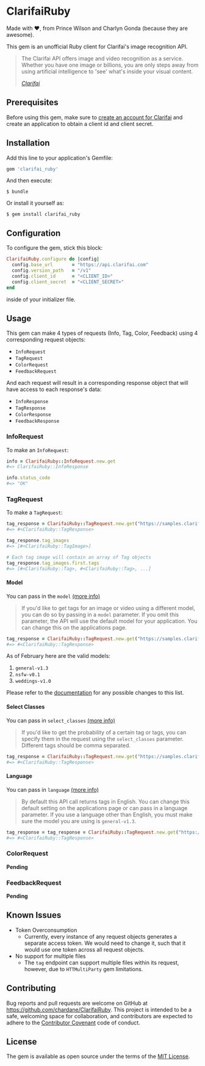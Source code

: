 # ClarifaiRuby

Made with :heart:, from Prince Wilson and Charlyn Gonda (because they are awesome).

This gem is an unofficial Ruby client for Clarifai's image recognition API.

>The Clarifai API offers image and video recognition as a service. Whether you have one image or billions, you are only steps away from using artificial intelligence to 'see' what's inside your visual content.
>
>[*Clarifai*](http://newdocs.clarifai.com)

## Prerequisites
Before using this gem, make sure to [create an account for Clarifai](https://developer.clarifai.com/accounts/signup/) and create an application to obtain a client id and client secret.

## Installation

Add this line to your application's Gemfile:

```ruby
gem 'clarifai_ruby'
```

And then execute:

```
$ bundle
```

Or install it yourself as:

```
$ gem install clarifai_ruby
```

## Configuration
To configure the gem, stick this block:
```ruby
ClarifaiRuby.configure do |config|
  config.base_url       = "https://api.clarifai.com"
  config.version_path   = "/v1"
  config.client_id      = "<CLIENT_ID>"
  config.client_secret  = "<CLIENT_SECRET>"
end
```
inside of your initializer file.

## Usage

This gem can make 4 types of requests (Info, Tag, Color, Feedback) using 4 corresponding request objects:
- `InfoRequest`
- `TagRequest`
- `ColorRequest`
- `FeedbackRequest`

And each request will result in a corresponding response object that will have access to each response's data:
- `InfoResponse`
- `TagResponse`
- `ColorResponse`
- `FeedbackResponse`

### InfoRequest
To make an `InfoRequest`:
```ruby
info = ClarifaiRuby::InfoRequest.new.get
#=> ClarifaiRuby::InfoResponse

info.status_code
#=> "OK"
```
### TagRequest
To make a `TagRequest`:
```ruby
tag_response = ClarifaiRuby::TagRequest.new.get("https://samples.clarifai.com/metro-north.jpg")
#=> #<ClarifaiRuby::TagResponse>

tag_response.tag_images
#=> [#<ClarifaiRuby::TagImage>]

# Each tag image will contain an array of Tag objects
tag_response.tag_images.first.tags
#=> [#<ClarifaiRuby::Tag>, #<ClarifaiRuby::Tag>, ...]
```

#### Model

You can pass in the `model` [(more info)](http://newdocs.clarifai.com/guide/tag#models)

>If you'd like to get tags for an image or video using a different model, you can do so by passing in a `model` parameter. If you omit this parameter, the API will use the default model for your application. You can change this on the applications page.

```ruby
tag_response = ClarifaiRuby::TagRequest.new.get("https://samples.clarifai.com/metro-north.jpg", model: "nsfw-v0.1")
#=> #<ClarifaiRuby::TagResponse>
```
As of February here are the valid models:

1. `general-v1.3`
2. `nsfw-v0.1`
3. `weddings-v1.0`

Please refer to the [documentation](http://newdocs.clarifai.com/guide/tag#models) for any possible changes to this list.

#### Select Classes

You can pass in `select_classes` [(more info)](http://newdocs.clarifai.com/guide/tag#select-classes)

>If you'd like to get the probability of a certain tag or tags, you can specify them in the request using the `select_classes` parameter. Different tags should be comma separated.

```ruby
tag_response = ClarifaiRuby::TagRequest.new.get("https://samples.clarifai.com/metro-north.jpg", select_classes: "light,sky")
#=> #<ClarifaiRuby::TagResponse>
```

#### Language

You can pass in `language` [(more info)](http://newdocs.clarifai.com/guide/tag#languages)

> By default this API call returns tags in English. You can change this default setting on the applications page or can pass in a language parameter. If you use a language other than English, you must make sure the model you are using is `general-v1.3`.

```ruby
tag_response = tag_response = ClarifaiRuby::TagRequest.new.get("https://samples.clarifai.com/metro-north.jpg", model: "general-v1.3", language: "es")
#=> #<ClarifaiRuby::TagResponse>
```



### ColorRequest
**Pending**
### FeedbackRequest
**Pending**

## Known Issues
- Token Overconsumption
  - Currently, every instance of any request objects generates a separate access token. We would need to change it, such that it would use one token across all request objects.
- No support for multiple files
  - The `tag` endpoint can support multiple files within its request, however, due to `HTTMultiParty` gem limitations.

## Contributing

Bug reports and pull requests are welcome on GitHub at https://github.com/chardane/ClarifaiRuby. This project is intended to be a safe, welcoming space for collaboration, and contributors are expected to adhere to the [Contributor Covenant](http://contributor-covenant.org) code of conduct.


## License

The gem is available as open source under the terms of the [MIT License](http://opensource.org/licenses/MIT).
